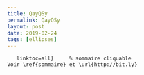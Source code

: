 ```yaml
---
title: QayQSy
permalink: QayQSy
layout: post
date: 2019-02-24
tags: [ellipses]
---
```


```latex\hypersetup{ colorlinks=true, linkcolor=black,
   linktoc=all}     % sommaire cliquable
Voir \ref{sommaire} et \url{http://bit.ly}
```
